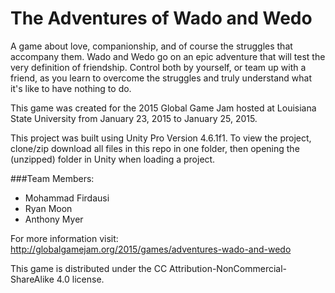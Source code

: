 # The Adventures of Wado and Wedo
A game about love, companionship, and of course the struggles that accompany them. Wado and Wedo go on an epic adventure that will test the very definition of friendship. Control both by yourself, or team up with a friend, as you learn to overcome the struggles and truly understand what it's like to have nothing to do.

This game was created for the 2015 Global Game Jam hosted at Louisiana State University from January 23, 2015 to January 25, 2015.

This project was built using Unity Pro Version 4.6.1f1. To view the project, clone/zip download all files in this repo in one folder, then opening the (unzipped) folder in Unity when loading a project. 

###Team Members: 
* Mohammad Firdausi 
* Ryan Moon 
* Anthony Myer 

For more information visit: http://globalgamejam.org/2015/games/adventures-wado-and-wedo

This game is distributed under the CC Attribution-NonCommercial-ShareAlike 4.0 license. 

